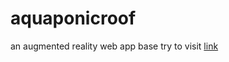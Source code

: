# aquaponicroof
an augmented reality web app base
try to visit [link](https://dramdani.github.io/aquaponicroof/)
